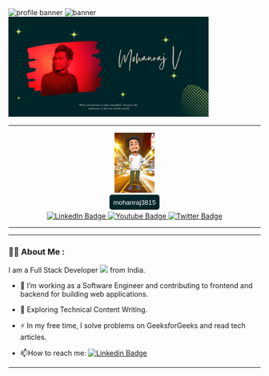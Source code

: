 <img src="https://github.com/mohan-potter/mohan-potter/blob/main/Profile%20banner.png" alt="profile banner"/>
<img src="https://github.com/mohan-potter/mohan-potter/blob/main/banner.png" alt="banner"/>


<img src="./Profile banner.png" alt="profile banner" height="200" />
<hr style="border-color: rgb(0, 37, 41)" />
<div class="banner-2">
    <img src="./banner.png" alt="banner" />
    <button class="btn">mohanraj3815</button>
    <div class="badge" id="badges">
        <a href="https://www.linkedin.com/in/mohanraj-venkatachalam/">
            <img src="https://img.shields.io/badge/LinkedIn-blue?style=for-the-badge&logo=linkedin&logoColor=white"
                alt="LinkedIn Badge" />
        </a>
        <a href="https://www.youtube.com/channel/UC6S6OF80J21TUlGdL6bATJg">
            <img src="https://img.shields.io/badge/YouTube-red?style=for-the-badge&logo=youtube&logoColor=white"
                alt="Youtube Badge" />
        </a>
        <a href="https://twitter.com/MohanrajVenka20">
            <img src="https://img.shields.io/badge/Twitter-blue?style=for-the-badge&logo=twitter&logoColor=white"
                alt="Twitter Badge" />
        </a>
    </div>
</div>
<hr />

---

### :woman_technologist: About Me :
I am a Full Stack Developer <img src="https://media.giphy.com/media/WUlplcMpOCEmTGBtBW/giphy.gif" width="30">
from India.
- :telescope: I’m working as a Software Engineer and contributing to frontend and backend for building web
applications.

- :seedling: Exploring Technical Content Writing.

- :zap: In my free time, I solve problems on GeeksforGeeks and read tech articles.

- :mailbox:How to reach me: [![Linkedin
Badge](https://img.shields.io/badge/-kakbar-blue?style=flat&logo=Linkedin&logoColor=white)](your-linkedin-url)

---


<style>
    .banner-2 {
        display: flex;
        flex-direction: column;
        justify-content: center;
        align-items: center;
    }

    .badge {
        margin-top: 4px
    }

    .btn {
        width: 100px;
        height: 30px;
        color: #fff;
        text-align: center;
        border-radius: 5px;
        background: transparent;
        cursor: pointer;
        transition: all 0.3s ease;
        position: relative;
    }

    .btn {
        background: rgb(0, 37, 41);
        border: none;
        z-index: 1;
        margin-top: 4px;
    }

    hr {
        border-color: rgb(0, 37, 41);
        border-width: 0.5px;
    }

    .btn:after {
        position: absolute;
        content: "";
        width: 100%;
        height: 0;
        top: 0;
        left: 0;
        z-index: -1;
        border-radius: 5px;
        background-color: #eaf818;
        background-image: linear-gradient(315deg, #eaf818 0%, #f6fc9c 74%);
        box-shadow: inset 2px 2px 2px 0px rgba(255, 255, 255, .5);
        7px 7px 20px 0px rgba(0, 0, 0, .1),
        4px 4px 5px 0px rgba(0, 0, 0, .1);
        transition: all 0.3s ease;
    }

    .btn:hover {
        color: #000;
    }

    .btn:hover:after {
        top: auto;
        bottom: 0;
        height: 100%;
    }

    .btn:active {
        top: 2px;
    }

    .intro {
        font-size: 26px;
        font-family: var(--italic-font);
        font-style: italic;
        margin-bottom: 14px;
        transition-delay: 0.2s;
    }

    .intro-child {
        font-size: 14px;
        line-height: 1.5;
        margin-bottom: 24px;
        letter-spacing: -0.01em;
        transition-delay: 0.3s;
    }
</style>
